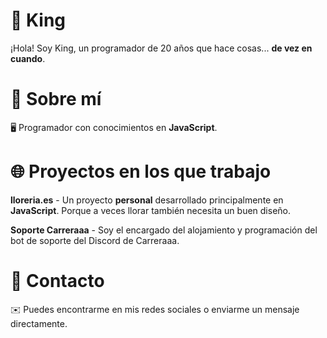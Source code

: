 # 👑 King

¡Hola! Soy King, un programador de 20 años que hace cosas... **de vez en cuando**.

# 🚀 Sobre mí

🖥️ Programador con conocimientos en **JavaScript**.

# 🌐 Proyectos en los que trabajo

**lloreria.es** - Un proyecto **personal** desarrollado principalmente en **JavaScript**. Porque a veces llorar también necesita un buen diseño.

**Soporte Carreraaa** - Soy el encargado del alojamiento y programación del bot de soporte del Discord de Carreraaa.

# 📧 Contacto

✉️ Puedes encontrarme en mis redes sociales o enviarme un mensaje directamente.

